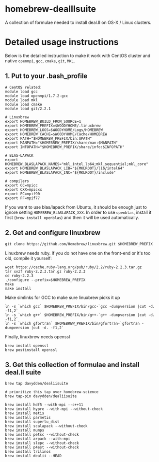 # homebrew-dealIIsuite
A collection of formulae needed to install deal.II on OS-X / Linux clusters.

# Detailed usage instructions

Below is the detailed instruction to make it work with CentOS cluster and native `openmpi`, `gcc`, `cmake`, `git`, `MKL`. 

## 1. Put to your .bash_profile
```
# CentOS related:
module load gcc
module load openmpi/1.7.2-gcc
module load mkl
module load cmake
module load git/2.2.1

# Linuxbrew
export HOMEBREW_BUILD_FROM_SOURCE=1
export HOMEBREW_PREFIX=$WOODYHOME/.linuxbrew
export HOMEBREW_LOGS=$WOODYHOME/Logs/HOMEBREW
export HOMEBREW_CACHE=$WOODYHOME/Cache/HOMEBREW
export PATH="$HOMEBREW_PREFIX/bin:$PATH"
export MANPATH="$HOMEBREW_PREFIX/share/man:$MANPATH"
export INFOPATH="$HOMEBREW_PREFIX/share/info:$INFOPATH"

# BLAS-LAPACK
export HOMEBREW_BLASLAPACK_NAMES="mkl_intel_lp64;mkl_sequential;mkl_core"
export HOMEBREW_BLASLAPACK_LIB="${MKLROOT}/lib/intel64"
export HOMEBREW_BLASLAPACK_INC="${MKLROOT}/include"

# compilers
export CC=mpicc
export CXX=mpicxx
export FC=mpif90
export FF=mpif77
```
If you want to use blas/lapack from Ubuntu, it should be enough just to ignore setting `HOMEBREW_BLASLAPACK_XXX`. 
In order to use `openblas`, install it first (`brew install openblas`) and then it will be used automatically.


## 2. Get and configure linuxbrew
```
git clone https://github.com/Homebrew/linuxbrew.git $HOMEBREW_PREFIX
```

Linuxbrew needs ruby. If you do not have one on the front-end or it's too old, compile it yourself:
```
wget https://cache.ruby-lang.org/pub/ruby/2.2/ruby-2.2.3.tar.gz
tar xvzf ruby-2.2.3.tar.gz ruby-2.2.3
cd ruby-2.2.3
./configure --prefix=$HOMEBREW_PREFIX
make
make install
```

Make simlinks for GCC to make sure linuxbrew picks it up
```
ln -s `which gcc` $HOMEBREW_PREFIX/bin/gcc-`gcc -dumpversion |cut -d. -f1,2`
ln -s `which g++` $HOMEBREW_PREFIX/bin/g++-`g++ -dumpversion |cut -d. -f1,2`
ln -s `which gfortran` $HOMEBREW_PREFIX/bin/gfortran-`gfortran -dumpversion |cut -d. -f1,2`
```

Finally, linuxbrew needs openssl
```
brew install openssl
brew postinstall openssl
```

## 3. Get this collection of formulae and install deal.II suite
```
brew tap davydden/dealiisuite

# prioritize this tap over homebrew-science
brew tap-pin davydden/dealiisuite

brew install hdf5 --with-mpi --c++11
brew install hypre --with-mpi --without-check
brew install metis
brew install parmetis
brew install superlu_dist
brew install scalapack --without-check
brew install mumps
brew install petsc --without-check
brew install arpack --with-mpi
brew install slepc --without-check
brew install p4est --without-check
brew install trilinos
brew install dealii --HEAD
```